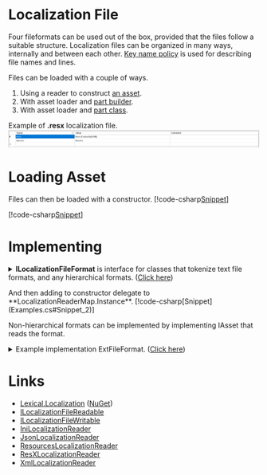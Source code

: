 ﻿# Localization File
Four fileformats can be used out of the box, provided that the files follow a suitable structure.
Localization files can be organized in many ways, internally and between each other. 
[Key name policy](../IAssetKeyNamePolicy/) is used for describing file names and lines.

Files can be loaded with a couple of ways.
1. Using a reader to construct [an asset](#loading-asset).
2. With asset loader and [part builder](../IAssetLoader/PartBuilder/index.md).
3. With asset loader and [part class](../IAssetLoader/PartClasses/index.md#file-strings).

Example of **.resx** localization file.
![resx](img1.png)

# Loading Asset
Files can then be loaded with a constructor.
[!code-csharp[Snippet](Examples.cs#Snippet_1a)]

[!code-csharp[Snippet](Examples.cs#Snippet_1b)]

# Implementing
<details>
  <summary><b>ILocalizationFileFormat</b> is interface for classes that tokenize text file formats, and any hierarchical formats. (<u>Click here</u>)</summary>
[!code-csharp[Snippet](../../Lexical.Localization.Abstractions/LocalizationFile/ILocalizationFileFormat.cs#ILocalizationFileReader)]
</details>

<p/>
And then adding to constructor delegate to **LocalizationReaderMap.Instance**.
[!code-csharp[Snippet](Examples.cs#Snippet_2)]

Non-hierarchical formats can be implemented by implementing IAsset that reads the format.	

<details>
  <summary>Example implementation ExtFileFormat. (<u>Click here</u>)</summary>
[!code-csharp[Snippet](Examples.cs#Snippet_3)]
</details>

# Links
* [Lexical.Localization](https://github.com/tagcode/Lexical.Localization/tree/master/Lexical.Localization) ([NuGet](https://www.nuget.org/packages/Lexical.Localization/))
 * [ILocalizationFileReadable](https://github.com/tagcode/Lexical.Localization/blob/master/Lexical.Localization/LocalizationFile/ILocalizationFileReadable.cs)
 * [ILocalizationFileWritable](https://github.com/tagcode/Lexical.Localization/blob/master/Lexical.Localization/LocalizationFile/ILocalizationFileWritable.cs)
 * [IniLocalizationReader](https://github.com/tagcode/Lexical.Localization/blob/master/Lexical.Localization/LocalizationFile/IniLocalizationReader.cs)
 * [JsonLocalizationReader](https://github.com/tagcode/Lexical.Localization/blob/master/Lexical.Localization/LocalizationFile/JsonLocalizationReader.cs)
 * [ResourcesLocalizationReader](https://github.com/tagcode/Lexical.Localization/blob/master/Lexical.Localization/LocalizationFile/ResourcesLocalizationReader.cs)
 * [ResXLocalizationReader](https://github.com/tagcode/Lexical.Localization/blob/master/Lexical.Localization/LocalizationFile/ResXLocalizationReader.cs)
 * [XmlLocalizationReader](https://github.com/tagcode/Lexical.Localization/blob/master/Lexical.Localization/LocalizationFile/XmlLocalizationReader.cs)
